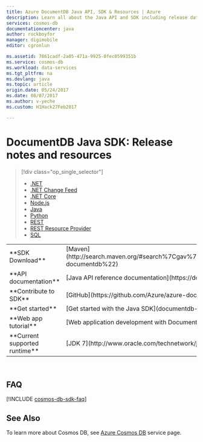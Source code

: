```yaml
---
title: Azure DocumentDB Java API, SDK & Resources | Azure
description: Learn all about the Java API and SDK including release dates, retirement dates, and changes made between each version of the DocumentDB Java SDK.
services: cosmos-db
documentationcenter: java
author: rockboyfor
manager: digimobile
editor: cgronlun

ms.assetid: 7861cadf-2a05-471a-9925-0fec0599351b
ms.service: cosmos-db
ms.workload: data-services
ms.tgt_pltfrm: na
ms.devlang: java
ms.topic: article
origin.date: 05/24/2017
ms.date: 08/07/2017
ms.author: v-yeche
ms.custom: H1Hack27Feb2017

---
```

# DocumentDB Java SDK: Release notes and resources
> [!div class="op_single_selector"]
> * [.NET](documentdb-sdk-dotnet.md)
> * [.NET Change Feed](documentdb-sdk-dotnet-changefeed.md)
> * [.NET Core](documentdb-sdk-dotnet-core.md)
> * [Node.js](documentdb-sdk-node.md)
> * [Java](documentdb-sdk-java.md)
> * [Python](documentdb-sdk-python.md)
> * [REST](https://docs.microsoft.com/rest/api/documentdb/)
> * [REST Resource Provider](https://docs.microsoft.com/rest/api/documentdbresourceprovider/)
> * [SQL](documentdb-sql-query-reference.md)
> 
> 
<!-- https://msdn.microsoft.com/library/azure/dn782250.aspx redirect to documentdb-sql-query-reference.md -->

<table>

<tr><td>**SDK Download**</td><td>[Maven](http://search.maven.org/#search%7Cgav%7C1%7Cg%3A%22com.microsoft.azure%22%20AND%20a%3A%22azure-documentdb%22)</td></tr>

<tr><td>**API documentation**</td><td>[Java API reference documentation](https://docs.azure.cn/java/api/com.microsoft.azure.documentdb)</td></tr>

<tr><td>**Contribute to SDK**</td><td>[GitHub](https://github.com/Azure/azure-documentdb-java/)</td></tr>

<tr><td>**Get started**</td><td>[Get started with the Java SDK](documentdb-java-get-started.md)</td></tr>

<tr><td>**Web app tutorial**</td><td>[Web application development with DocumentDB](documentdb-java-application.md)</td></tr>

<tr><td>**Current supported runtime**</td><td>[JDK 7](http://www.oracle.com/technetwork/java/javase/downloads/jdk7-downloads-1880260.html)</td></tr>
</table></br>

<!-- Not Available ## Release Notes -->
<!-- Not Available ## Release & Retirement Dates -->

## FAQ
[!INCLUDE [cosmos-db-sdk-faq](../../includes/cosmos-db-sdk-faq.md)]

## See Also
To learn more about Cosmos DB, see [Azure Cosmos DB](https://www.azure.cn/home/features/cosmos-db/) service page.

<!--Update_Description: update link-->